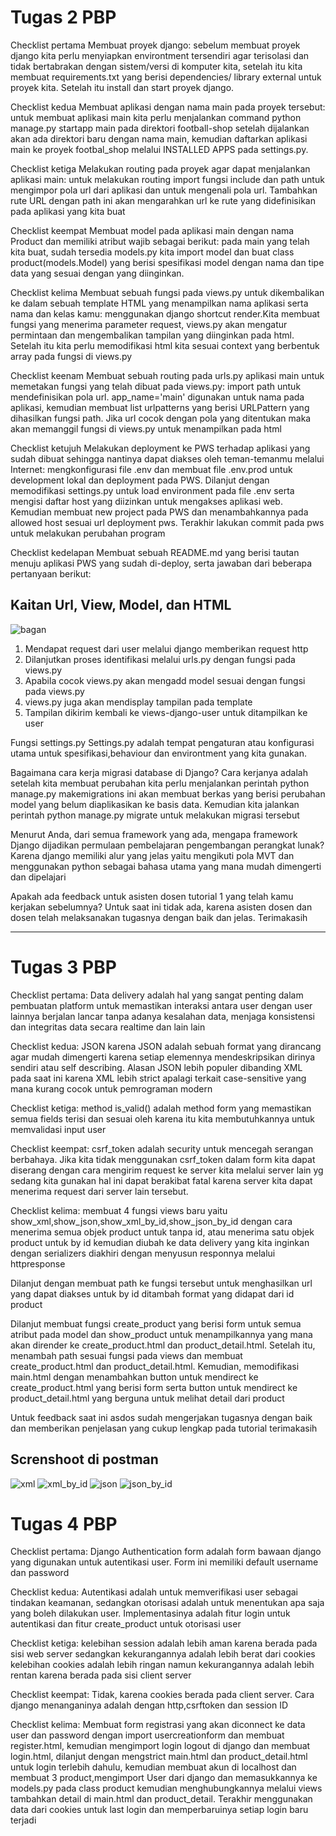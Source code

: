 # Tugas 2 PBP

Checklist pertama 
Membuat proyek django: sebelum membuat proyek django kita perlu menyiapkan environtment tersendiri agar terisolasi dan tidak bertabrakan dengan sistem/versi di komputer kita, setelah itu kita membuat requirements.txt yang berisi dependencies/ library external untuk proyek kita. Setelah itu install dan start proyek django. 

Checklist kedua
Membuat aplikasi dengan nama main pada proyek tersebut: untuk membuat aplikasi main kita perlu menjalankan command python manage.py startapp main pada direktori football-shop setelah dijalankan akan ada direktori baru dengan nama main, kemudian daftarkan aplikasi main ke proyek footbal_shop melalui INSTALLED APPS pada settings.py.

Checklist ketiga
Melakukan routing pada proyek agar dapat menjalankan aplikasi main: untuk melakukan routing import fungsi include dan path untuk mengimpor pola url dari aplikasi dan untuk mengenali pola url. Tambahkan rute URL dengan path ini akan mengarahkan url ke rute yang didefinisikan pada aplikasi yang kita buat

Checklist keempat
Membuat model pada aplikasi main dengan nama Product dan memiliki atribut wajib sebagai berikut: pada main yang telah kita buat, sudah tersedia models.py kita import model dan buat class product(models.Model) yang berisi spesifikasi model dengan nama dan tipe data yang sesuai dengan yang diinginkan.

Checklist kelima
Membuat sebuah fungsi pada views.py untuk dikembalikan ke dalam sebuah template HTML yang menampilkan nama aplikasi serta nama dan kelas kamu: menggunakan django shortcut render.Kita membuat fungsi yang menerima parameter request, views.py akan mengatur permintaan dan mengembalikan tampilan yang diinginkan pada html. Setelah itu kita perlu memodifikasi html kita sesuai context yang berbentuk array pada fungsi di views.py

Checklist keenam
Membuat sebuah routing pada urls.py aplikasi main untuk memetakan fungsi yang telah dibuat pada views.py: import path untuk mendefinisikan pola url. app_name='main' digunakan untuk nama pada aplikasi, kemudian membuat list urlpatterns yang berisi URLPattern yang dihasilkan fungsi path. Jika url cocok dengan pola yang ditentukan maka akan memanggil fungsi di views.py untuk menampilkan pada html

Checklist ketujuh
Melakukan deployment ke PWS terhadap aplikasi yang sudah dibuat sehingga nantinya dapat diakses oleh teman-temanmu melalui Internet: mengkonfigurasi file .env dan membuat file .env.prod untuk development lokal dan deployment pada PWS. Dilanjut dengan memodifikasi settings.py untuk load environment pada file .env serta mengisi daftar host yang diizinkan untuk mengakses aplikasi web. Kemudian membuat new project pada PWS dan menambahkannya pada allowed host sesuai url deployment pws. Terakhir lakukan commit pada pws untuk melakukan perubahan program

Checklist kedelapan
Membuat sebuah README.md yang berisi tautan menuju aplikasi PWS yang sudah di-deploy, serta jawaban dari beberapa pertanyaan berikut:

## Kaitan Url, View, Model, dan HTML 
![bagan](Bagan_PBP.png)

1. Mendapat request dari user melalui django memberikan request http
2. Dilanjutkan proses identifikasi melalui urls.py dengan fungsi pada views.py
3. Apabila  cocok views.py akan mengadd model sesuai dengan fungsi pada views.py
4. views.py juga akan mendisplay tampilan pada template
5. Tampilan dikirim kembali ke views-django-user untuk ditampilkan ke user

Fungsi settings.py
Settings.py adalah tempat pengaturan atau konfigurasi utama untuk spesifikasi,behaviour dan environtment yang kita gunakan.

Bagaimana cara kerja migrasi database di Django?
Cara  kerjanya adalah setelah kita membuat perubahan kita perlu menjalankan perintah python manage.py makemigrations ini akan membuat berkas yang berisi perubahan model yang belum diaplikasikan ke basis data. Kemudian kita jalankan perintah python manage.py migrate untuk melakukan migrasi tersebut

Menurut Anda, dari semua framework yang ada, mengapa framework Django dijadikan permulaan pembelajaran pengembangan perangkat lunak?
Karena django memiliki alur yang jelas yaitu mengikuti pola MVT dan menggunakan python sebagai bahasa utama yang mana mudah dimengerti dan dipelajari

Apakah ada feedback untuk asisten dosen tutorial 1 yang telah kamu kerjakan sebelumnya?
Untuk saat ini tidak ada, karena asisten dosen dan dosen telah melaksanakan tugasnya dengan baik dan jelas. Terimakasih

----------------------------------------------------------------------------------------------------

# Tugas 3 PBP

Checklist pertama: Data delivery adalah hal yang sangat penting dalam pembuatan platform untuk memastikan interaksi antara user dengan user lainnya berjalan lancar tanpa adanya kesalahan data, menjaga konsistensi dan integritas data secara realtime dan lain lain

Checklist kedua: JSON karena JSON adalah sebuah format yang dirancang agar mudah dimengerti karena setiap elemennya mendeskripsikan dirinya sendiri atau self describing. Alasan JSON lebih populer dibanding XML pada saat ini karena XML lebih strict apalagi terkait case-sensitive yang mana kurang cocok untuk pemrograman modern

Checklist ketiga: method is_valid() adalah method form yang memastikan semua fields terisi dan sesuai oleh karena itu kita membutuhkannya untuk memvalidasi input user

Checklist keempat: csrf_token adalah security untuk mencegah serangan berbahaya. Jika kita tidak menggunakan csrf_token dalam form kita dapat diserang dengan cara mengirim request ke server kita melalui server lain yg sedang kita gunakan hal ini dapat berakibat fatal karena server kita dapat menerima request dari server lain tersebut.

Checklist kelima: membuat 4 fungsi views baru  yaitu show_xml,show_json,show_xml_by_id,show_json_by_id dengan cara menerima semua objek product untuk tanpa id, atau menerima satu objek product untuk by id kemudian diubah ke data delivery yang kita inginkan dengan serializers diakhiri dengan menyusun responnya melalui httpresponse

Dilanjut dengan membuat path ke fungsi tersebut untuk menghasilkan url yang dapat diakses untuk by id ditambah format yang didapat dari id product

Dilanjut membuat fungsi create_product yang berisi form untuk semua atribut pada model dan show_product untuk  menampilkannya yang mana akan dirender ke create_product.html dan product_detail.html. Setelah itu, menambah path sesuai fungsi pada views dan membuat create_product.html dan product_detail.html. Kemudian, memodifikasi main.html dengan menambahkan button untuk mendirect ke create_product.html yang berisi form serta button untuk mendirect ke product_detail.html yang berguna untuk melihat detail dari product

Untuk feedback saat ini asdos sudah mengerjakan tugasnya dengan baik dan memberikan penjelasan yang cukup lengkap pada tutorial terimakasih

## Screnshoot di postman
![xml](Show_XML.png)
![xml_by_id](Show_XML_by_id.png)
![json](Show_JSON.png)
![json_by_id](Show_JSON_by_id.png)

# Tugas 4 PBP
Checklist pertama: Django Authentication form adalah form bawaan django yang digunakan untuk autentikasi user. Form ini memiliki default username dan password

Checklist kedua: Autentikasi adalah untuk memverifikasi user sebagai tindakan keamanan, sedangkan otorisasi adalah untuk menentukan apa saja yang boleh dilakukan user. Implementasinya adalah fitur login untuk autentikasi dan fitur create_product untuk otorisasi user

Checklist ketiga: kelebihan session adalah lebih aman karena berada pada sisi web server sedangkan kekurangannya adalah lebih berat dari cookies
kelebihan cookies adalah lebih ringan namun kekurangannya adalah lebih rentan karena berada pada
sisi client server

Checklist keempat: Tidak, karena cookies berada pada client server. Cara django menanganinya adalah dengan http,csrftoken dan session ID

Checklist kelima: Membuat form registrasi yang akan diconnect ke data user dan password dengan import usercreationform dan membuat register.html, kemudian mengimport login logout di django dan membuat login.html, dilanjut dengan mengstrict main.html dan product_detail.html untuk login terlebih dahulu, kemudian membuat akun di localhost dan membuat 3 product,mengimport User dari django dan memasukkannya ke models.py pada class product kemudian menghubungkannya melalui views tambahkan detail di main.html dan product_detail. Terakhir menggunakan data dari cookies untuk last login dan memperbaruinya setiap login baru terjadi

